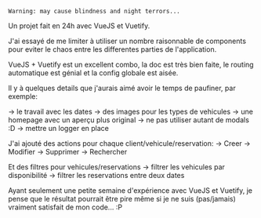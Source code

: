 <!--
 cd reservation-tool  
 npm i
 npm run dev
 -->

`Warning: may cause blindness and night terrors...`

Un projet fait en 24h avec VueJS et Vuetify.

J'ai essayé de me limiter à utiliser un nombre raisonnable 
de components pour eviter le chaos entre les differentes 
parties de l'application.

VueJS + Vuetify est un excellent combo, la doc est très 
bien faite, le routing automatique est génial et la 
config globale est aisée.

Il y à quelques details que j'aurais aimé avoir le temps 
de paufiner, par exemple: 

-> le travail avec les dates
-> des images pour les types de vehicules
-> une homepage avec un aperçu plus original
-> ne pas utiliser autant de modals :D
-> mettre un logger en place

J'ai ajouté des actions pour chaque client/vehicule/reservation:
-> Creer
-> Modifier
-> Supprimer
-> Rechercher

Et des filtres pour vehicules/reservations
-> filtrer les vehicules par disponibilité
-> filtrer les reservations entre deux dates

Ayant seulement une petite semaine d'expérience avec VueJS et
Vuetify, je pense que le résultat pourrait être pire même si
je ne suis (pas/jamais) vraiment satisfait de mon code... :P

